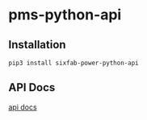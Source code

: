 # pms-python-api

## Installation
```pip3 install sixfab-power-python-api```

## API Docs
[api docs](power_api.md)